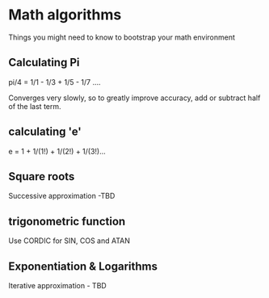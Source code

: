 # Math algorithms

Things you might need to know to bootstrap your math environment

## Calculating Pi
pi/4 = 1/1 - 1/3 + 1/5 - 1/7 ....

Converges very slowly, so to greatly improve accuracy, add or subtract half of the last term. 

## calculating 'e'

e = 1 + 1/(1!) + 1/(2!) + 1/(3!)...

## Square roots

Successive approximation -TBD

## trigonometric function

Use CORDIC for SIN, COS and ATAN

## Exponentiation & Logarithms

Iterative approximation - TBD
